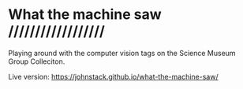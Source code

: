 # What the machine saw //////////////////

Playing around with the computer vision tags on the Science Museum Group Colleciton.

Live version: https://johnstack.github.io/what-the-machine-saw/
